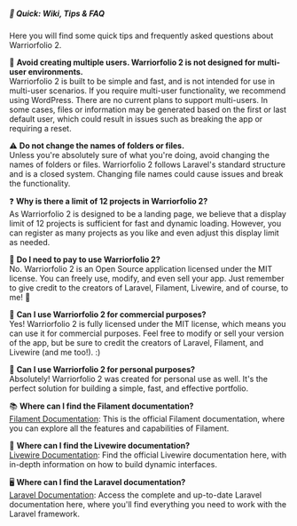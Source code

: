 ##### 📘 Quick: Wiki, Tips & FAQ

Here you will find some quick tips and frequently asked questions about Warriorfolio 2.

🛑 **Avoid creating multiple users. Warriorfolio 2 is not designed for multi-user environments.**  
Warriorfolio 2 is built to be simple and fast, and is not intended for use in multi-user scenarios. If you require multi-user functionality, we recommend using WordPress. There are no current plans to support multi-users. In some cases, files or information may be generated based on the first or last default user, which could result in issues such as breaking the app or requiring a reset.

⚠️ **Do not change the names of folders or files.**  
Unless you're absolutely sure of what you're doing, avoid changing the names of folders or files. Warriorfolio 2 follows Laravel's standard structure and is a closed system. Changing file names could cause issues and break the functionality.

❓ **Why is there a limit of 12 projects in Warriorfolio 2?**  
As Warriorfolio 2 is designed to be a landing page, we believe that a display limit of 12 projects is sufficient for fast and dynamic loading. However, you can register as many projects as you like and even adjust this display limit as needed.

💸 **Do I need to pay to use Warriorfolio 2?**  
No. Warriorfolio 2 is an Open Source application licensed under the MIT license. You can freely use, modify, and even sell your app. Just remember to give credit to the creators of Laravel, Filament, Livewire, and of course, to me! 💜

💼 **Can I use Warriorfolio 2 for commercial purposes?**  
Yes! Warriorfolio 2 is fully licensed under the MIT license, which means you can use it for commercial purposes. Feel free to modify or sell your version of the app, but be sure to credit the creators of Laravel, Filament, and Livewire (and me too!). :)

👤 **Can I use Warriorfolio 2 for personal purposes?**  
Absolutely! Warriorfolio 2 was created for personal use as well. It's the perfect solution for building a simple, fast, and effective portfolio.

📚 **Where can I find the Filament documentation?**  
[Filament Documentation](https://filamentphp.com/docs): This is the official Filament documentation, where you can explore all the features and capabilities of Filament.

📜 **Where can I find the Livewire documentation?**  
[Livewire Documentation](https://laravel-livewire.com/docs): Find the official Livewire documentation here, with in-depth information on how to build dynamic interfaces.

🖥️ **Where can I find the Laravel documentation?**  
[Laravel Documentation](https://laravel.com/docs): Access the complete and up-to-date Laravel documentation here, where you'll find everything you need to work with the Laravel framework.

